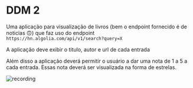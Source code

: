 # DDM 2

Uma aplicação para visualização de livros (bem o endpoint fornecido é de noticias 🙃) que faz uso do endpoint `https://hn.algolia.com/api/v1/search?query=X`

A aplicação deve exibir o titulo, autor e url de cada entrada

Além disso a aplicação deverá permitir o usuário a dar uma nota de 1 a 5 a cada entrada. Essas nota deverá ser visualizada na forma de estrelas.

![recording](recordings/recording.gif)
